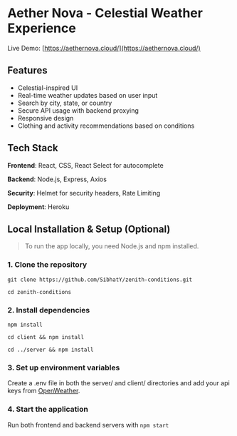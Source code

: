 # Aether Nova - Celestial Weather Experience
Live Demo: [https://aethernova.cloud/](https://aethernova.cloud/)

## Features
- Celestial-inspired UI
- Real-time weather updates based on user input
- Search by city, state, or country
- Secure API usage with backend proxying
- Responsive design
- Clothing and activity recommendations based on conditions



## Tech Stack
**Frontend**: React, CSS, React Select for autocomplete

**Backend**: Node.js, Express, Axios

**Security**: Helmet for security headers, Rate Limiting

**Deployment**: Heroku



## Local Installation & Setup (Optional)

> To run the app locally, you need Node.js and npm installed.

### **1. Clone the repository**
```git clone https://github.com/SibhatY/zenith-conditions.git```

```cd zenith-conditions```

### **2. Install dependencies**
```npm install```

```cd client && npm install```

```cd ../server && npm install```

### **3. Set up environment variables**
Create a .env file in both the server/ and client/ directories and add your api keys from [OpenWeather](https://openweathermap.org/).

### **4. Start the application**
Run both frontend and backend servers with ```npm start```

